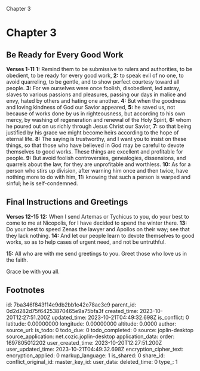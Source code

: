 Chapter 3

# Chapter 3

## Be Ready for Every Good Work

**Verses 1-11**
**1:** Remind them to be submissive to rulers and authorities, to be obedient, to be ready for every good work,
**2:** to speak evil of no one, to avoid quarreling, to be gentle, and to show perfect courtesy toward all people.
**3:** For we ourselves were once foolish, disobedient, led astray, slaves to various passions and pleasures, passing our days in malice and envy, hated by others and hating one another.
**4:** But when the goodness and loving kindness of God our Savior appeared,
**5:** he saved us, not because of works done by us in righteousness, but according to his own mercy, by washing of regeneration and renewal of the Holy Spirit,
**6:** whom he poured out on us richly through Jesus Christ our Savior,
**7:** so that being justified by his grace we might become heirs according to the hope of eternal life.
**8:** The saying is trustworthy, and I want you to insist on these things, so that those who have believed in God may be careful to devote themselves to good works. These things are excellent and profitable for people.
**9:** But avoid foolish controversies, genealogies, dissensions, and quarrels about the law, for they are unprofitable and worthless.
**10:** As for a person who stirs up division, after warning him once and then twice, have nothing more to do with him,
**11:** knowing that such a person is warped and sinful; he is self-condemned.

## Final Instructions and Greetings

**Verses 12-15**
**12:** When I send Artemas or Tychicus to you, do your best to come to me at Nicopolis, for I have decided to spend the winter there.
**13:** Do your best to speed Zenas the lawyer and Apollos on their way; see that they lack nothing.
**14:** And let our people learn to devote themselves to good works, so as to help cases of urgent need, and not be untruthful.

**15:** All who are with me send greetings to you. Greet those who love us in the faith.

Grace be with you all.

## Footnotes

<ol type='a'>
</ol>


id: 7ba346f843f14e9db2bb1e42e78ac3c9
parent_id: 0d2d282d75f64253870465e9a75bfa3f
created_time: 2023-10-20T12:27:51.200Z
updated_time: 2023-10-21T04:49:32.698Z
is_conflict: 0
latitude: 0.00000000
longitude: 0.00000000
altitude: 0.0000
author: 
source_url: 
is_todo: 0
todo_due: 0
todo_completed: 0
source: joplin-desktop
source_application: net.cozic.joplin-desktop
application_data: 
order: 1697805012202
user_created_time: 2023-10-20T12:27:51.200Z
user_updated_time: 2023-10-21T04:49:32.698Z
encryption_cipher_text: 
encryption_applied: 0
markup_language: 1
is_shared: 0
share_id: 
conflict_original_id: 
master_key_id: 
user_data: 
deleted_time: 0
type_: 1